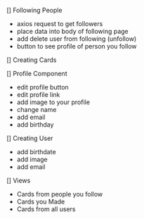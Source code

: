 [] Following People
- axios request to get followers 
- place data into body of following page
- add delete user from following (unfollow)
- button to see profile of person you follow 

[] Creating Cards

[] Profile Component
- edit profile button 
- edit profile link 
- add image to your profile 
- change name 
- add email 
- add birthday

[] Creating User
- add birthdate 
- add image 
- add email 

[] Views
- Cards from people you follow
- Cards you Made
- Cards from all users 
